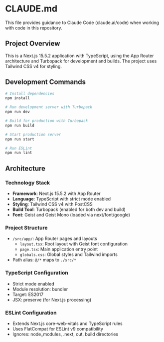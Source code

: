# CLAUDE.md

This file provides guidance to Claude Code (claude.ai/code) when working with code in this repository.

## Project Overview

This is a Next.js 15.5.2 application with TypeScript, using the App Router architecture and Turbopack for development and builds. The project uses Tailwind CSS v4 for styling.

## Development Commands

```bash
# Install dependencies
npm install

# Run development server with Turbopack
npm run dev

# Build for production with Turbopack
npm run build

# Start production server
npm run start

# Run ESLint
npm run lint
```

## Architecture

### Technology Stack
- **Framework**: Next.js 15.5.2 with App Router
- **Language**: TypeScript with strict mode enabled
- **Styling**: Tailwind CSS v4 with PostCSS
- **Build Tool**: Turbopack (enabled for both dev and build)
- **Font**: Geist and Geist Mono (loaded via next/font/google)

### Project Structure
- `/src/app/`: App Router pages and layouts
  - `layout.tsx`: Root layout with Geist font configuration
  - `page.tsx`: Main application entry point
  - `globals.css`: Global styles and Tailwind imports
- Path alias: `@/*` maps to `./src/*`

### TypeScript Configuration
- Strict mode enabled
- Module resolution: bundler
- Target: ES2017
- JSX: preserve (for Next.js processing)

### ESLint Configuration
- Extends Next.js core-web-vitals and TypeScript rules
- Uses FlatCompat for ESLint v9 compatibility
- Ignores: node_modules, .next, out, build directories